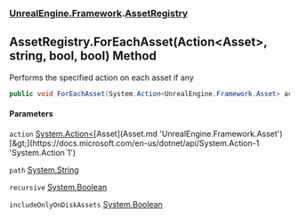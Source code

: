 ### [UnrealEngine.Framework](UnrealEngine_Framework.md 'UnrealEngine.Framework').[AssetRegistry](AssetRegistry.md 'UnrealEngine.Framework.AssetRegistry')
## AssetRegistry.ForEachAsset(Action&lt;Asset&gt;, string, bool, bool) Method
Performs the specified action on each asset if any  
```csharp
public void ForEachAsset(System.Action<UnrealEngine.Framework.Asset> action, string path, bool recursive=false, bool includeOnlyOnDiskAssets=false);
```
#### Parameters
<a name='UnrealEngine_Framework_AssetRegistry_ForEachAsset(System_Action_UnrealEngine_Framework_Asset__string_bool_bool)_action'></a>
`action` [System.Action&lt;](https://docs.microsoft.com/en-us/dotnet/api/System.Action-1 'System.Action`1')[Asset](Asset.md 'UnrealEngine.Framework.Asset')[&gt;](https://docs.microsoft.com/en-us/dotnet/api/System.Action-1 'System.Action`1')  
  
<a name='UnrealEngine_Framework_AssetRegistry_ForEachAsset(System_Action_UnrealEngine_Framework_Asset__string_bool_bool)_path'></a>
`path` [System.String](https://docs.microsoft.com/en-us/dotnet/api/System.String 'System.String')  
  
<a name='UnrealEngine_Framework_AssetRegistry_ForEachAsset(System_Action_UnrealEngine_Framework_Asset__string_bool_bool)_recursive'></a>
`recursive` [System.Boolean](https://docs.microsoft.com/en-us/dotnet/api/System.Boolean 'System.Boolean')  
  
<a name='UnrealEngine_Framework_AssetRegistry_ForEachAsset(System_Action_UnrealEngine_Framework_Asset__string_bool_bool)_includeOnlyOnDiskAssets'></a>
`includeOnlyOnDiskAssets` [System.Boolean](https://docs.microsoft.com/en-us/dotnet/api/System.Boolean 'System.Boolean')  
  
